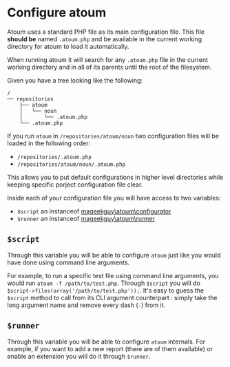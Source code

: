 # Configure atoum

Atoum uses a standard PHP file as its main configuration file. This file **should be**
named `.atoum.php` and be available in the current working directory for atoum
to load it automatically.

When running atoum it will search for any `.atoum.php` file in the current working
directory and in all of its parents until the root of the filesystem.

Given you have a tree looking like the following:

```
/
── repositories
    ├── atoum
    │   └── noun
    │       └── .atoum.php
    └── .atoum.php
```

If you run `atoum` in `/repositories/atoum/noun` two configuration files will be
loaded in the following order:

* `/repositories/.atoum.php`
* `/repositories/atoum/noun/.atoum.php`

This allows you to put default configurations in higher level directories while
keeping specific porject configuration file clear.

Inside each of your configuration file you will have access to two variables:

* `$script` an instanceof [mageekguy\atoum\configurator](https://github.com/atoum/atoum/blob/master/classes/configurator.php)
* `$runner` an instanceof [mageekguy\atoum\runner](https://github.com/atoum/atoum/blob/master/classes/runner.php)

## `$script`

Through this variable you will be able to configure `atoum` just like you would have
done using command line arguments.

For example, to run a specific test file using command line arguments, you would run `atoum -f /path/to/test.php`.
Through `$script` you will do `$script->files(array('/path/to/test.php'));`. It's easy to guess the `$script` method to call
from its CLI argument counterpart : simply take the long argument name and remove every dash (`-`) from it.

## `$runner`

Through this variable you will be able to configure `atoum` internals. For example, if you want to add
a new report (there are of them available) or enable an extension you will do it through `$runner`.
